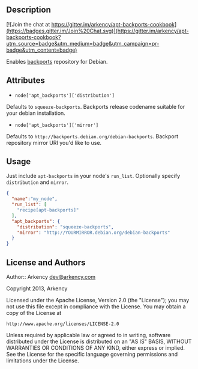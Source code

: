 Description
-----------

[![Join the chat at https://gitter.im/arkency/apt-backports-cookbook](https://badges.gitter.im/Join%20Chat.svg)](https://gitter.im/arkency/apt-backports-cookbook?utm_source=badge&utm_medium=badge&utm_campaign=pr-badge&utm_content=badge)

Enables [backports](http://backports-master.debian.org/) repository for Debian.

Attributes
----------

- `node['apt_backports']['distribution']`

Defaults to `squeeze-backports`. Backports release codename suitable for your debian installation.

- `node['apt_backports']['mirror']`

Defaults to `http://backports.debian.org/debian-backports`. Backport repository mirror URI you'd like to use.


Usage
-----

Just include `apt-backports` in your node's `run_list`. Optionally specify `distribution` and `mirror`.

```json
{
  "name":"my_node",
  "run_list": [
    "recipe[apt-backports]"
  ],
  "apt_backports": {
    "distribution": "squeeze-backports",
    "mirror": "http://YOURMIRROR.debian.org/debian-backports"
  }
}
```

License and Authors
-------------------

Author:: Arkency <dev@arkency.com>

Copyright 2013, Arkency

Licensed under the Apache License, Version 2.0 (the "License");
you may not use this file except in compliance with the License.
You may obtain a copy of the License at

    http://www.apache.org/licenses/LICENSE-2.0

Unless required by applicable law or agreed to in writing, software
distributed under the License is distributed on an "AS IS" BASIS,
WITHOUT WARRANTIES OR CONDITIONS OF ANY KIND, either express or implied.
See the License for the specific language governing permissions and
limitations under the License.
